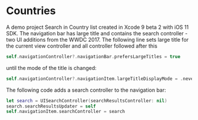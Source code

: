 # Countries
A demo project Search in Country list created in Xcode 9 beta 2 with iOS 11 SDK. 
The navigation bar has large title and contains the search controller - two UI additions from the WWDC 2017.
The following line sets large title for the current view controller and all controller followed after this
```swift
self.navigationController?.navigationBar.prefersLargeTitles = true
```
until the mode of the title is changed:
```swift
self.navigationController?.navigationItem.largeTitleDisplayMode = .never
```
The following code adds a search controller to the navigation bar:
```swift
let search = UISearchController(searchResultsController: nil)
search.searchResultsUpdater = self
self.navigationItem.searchController = search
```
